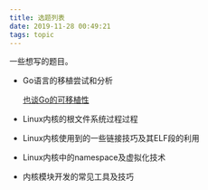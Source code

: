```yaml
---
title: 选题列表
date: 2019-11-28 00:49:21
tags: topic
---
```


一些想写的题目。

+ Go语言的移植尝试和分析

    [也谈Go的可移植性](https://tonybai.com/2017/06/27/an-intro-about-go-portability/)

+ Linux内核的根文件系统过程过程

+ Linux内核使用到的一些链接技巧及其ELF段的利用

+ Linux内核中的namespace及虚拟化技术

+ 内核模块开发的常见工具及技巧
